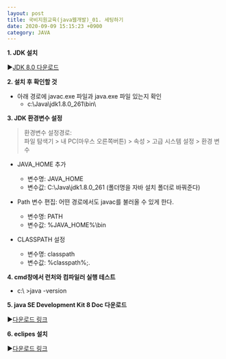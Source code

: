 ```yaml
---
layout: post
title: 국비지원교육(java웹개발)_01. 세팅하기
date: 2020-09-09 15:15:23 +0900
category: JAVA
---
```


**1. JDK 설치**  

▶[JDK 8.0 다운로드](http://www.oracle.com/technetwork/java/javase/downloads/index-jsp138363.html)
  
  
**2. 설치 후 확인할 것**
* 아래 경로에 javac.exe 파일과 java.exe 파일 있는지 확인
  * c:\Java\jdk1.8.0_261\bin\
  
  
**3. JDK 환경변수 설정**  

>환경변수 설정경로:  
파일 탐색기 > 내 PC(마우스 오른쪽버튼) > 속성 > 고급 시스템 설정 > 환경 변수

* JAVA_HOME 추가
  * 변수명: JAVA_HOME
  * 변수값: C:\Java\jdk1.8.0_261 (폴더명을 자바 설치 폴더로 바꿔준다)

* Path 변수 편집: 어떤 경로에서도 javac를 불러올 수 있게 한다. 
  * 변수명: PATH
  * 변수값: %JAVA_HOME%\bin

* CLASSPATH 설정
  * 변수명: classpath
  * 변수값: %classpath%;.

**4. cmd창에서 런처와 컴파일러 실행 테스트**  
* c:\ >java -version  
  
**5. java SE Development Kit 8 Doc 다운로드**  
  
▶[다운로드 링크](https://www.oracle.com/java/technologies/javase-jdk8-doc-downloads.html)
  
  
**6. eclipes 설치**  
  
▶[다운로드 링크](http://www.eclipse.org)
